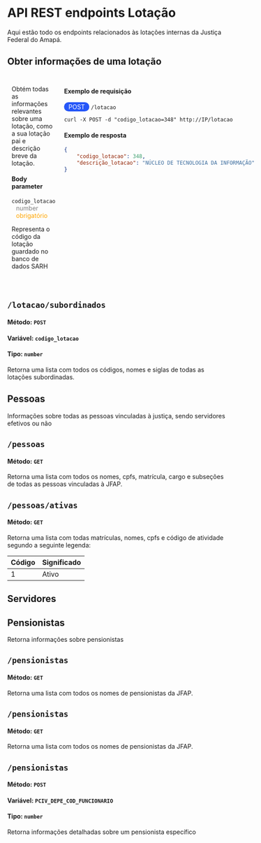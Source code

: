 # API REST endpoints Lotação

Aqui estão todo os endpoints relacionados às lotações internas da Justiça Federal do Amapá.

## Obter informações de uma lotação

<div style="display: flex;">

<div style="padding: 10px;">

Obtém todas as informações relevantes sobre uma lotação, como a sua lotação pai e descrição breve da lotação.</br>


<h4>Body parameter</h4>

<code>codigo_lotacao</code> <span style="color:grey; padding: 0 10px;">number</span> <span style="color:orange; padding: 0 10px;">obrigatório</span></br>

<p>Representa o código da lotação guardado no banco de dados SARH</p></br>

</div>
<div style="padding: 10px;">

<h4>Exemplo de requisição</h4>

<span style="background-color:rgb(38, 87, 248); color: white; padding: 2px 10px; border-radius: 30px;">POST</span> <code>/lotacao</code></br>

```nginx
curl -X POST -d "codigo_lotacao=348" http://IP/lotacao
``` 

<h4>Exemplo de resposta</h4>

```json
{
    "codigo_lotacao": 348,
    "descrição_lotacao": "NÚCLEO DE TECNOLOGIA DA INFORMAÇÃO"
}
```

</div>
</div>





## `/lotacao/subordinados`

#### Método: `POST`

#### Variável: `codigo_lotacao`

#### Tipo: `number`

Retorna uma lista com todos os códigos, nomes e siglas de todas as lotações subordinadas.

## Pessoas

Informações sobre todas as pessoas vinculadas à justiça, sendo servidores efetivos ou não

## `/pessoas`

#### Método: `GET`

Retorna uma lista com todos os nomes, cpfs, matrícula, cargo e subseções de todas as pessoas vinculadas à JFAP.

## `/pessoas/ativas`

#### Método: `GET`

Retorna uma lista com todas matrículas, nomes, cpfs e código de atividade segundo a seguinte legenda:

| Código | Significado |
| ------ | ----------- |
| 1      | Ativo       |

## Servidores

## Pensionistas

Retorna informações sobre pensionistas

## `/pensionistas`

#### Método: `GET`

Retorna uma lista com todos os nomes de pensionistas da JFAP.

## `/pensionistas`

#### Método: `GET`

Retorna uma lista com todos os nomes de pensionistas da JFAP.

## `/pensionistas`

#### Método: `POST`

#### Variável: `PCIV_DEPE_COD_FUNCIONARIO`

#### Tipo: `number`

Retorna informações detalhadas sobre um pensionista específico
